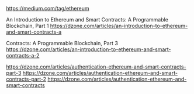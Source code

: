 https://medium.com/tag/ethereum

An Introduction to Ethereum and Smart Contracts: A Programmable Blockchain, Part 1 
https://dzone.com/articles/an-introduction-to-ethereum-and-smart-contracts-a

Contracts: A Programmable Blockchain, Part 3 
https://dzone.com/articles/an-introduction-to-ethereum-and-smart-contracts-a-2


https://dzone.com/articles/authentication-ethereum-and-smart-contracts-part-3
https://dzone.com/articles/authentication-ethereum-and-smart-contracts-part-2
https://dzone.com/articles/authentication-ethereum-and-smart-contracts
